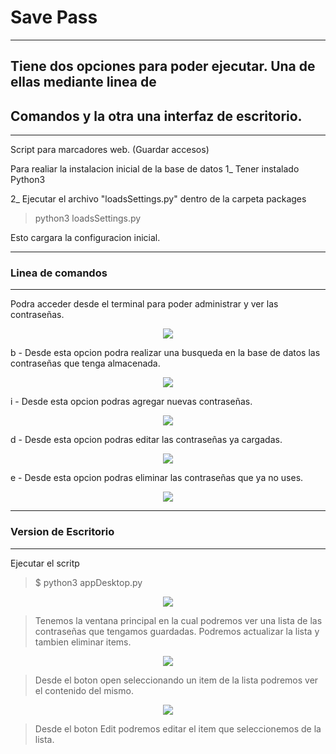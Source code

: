 # Save Pass
***
## Tiene dos opciones para poder ejecutar. Una de ellas mediante linea de 
## Comandos y la otra una interfaz de escritorio.
***
Script para marcadores web. (Guardar accesos)

Para realiar la instalacion inicial de la base de datos 
1_ Tener instalado Python3

2_ Ejecutar el archivo "loadsSettings.py" dentro de la carpeta
packages

> python3 loadsSettings.py

Esto cargara la configuracion inicial.

***
### Linea de comandos 
***
Podra acceder desde el terminal para poder administrar y ver
las contraseñas.

<p align="center"><img src="src/inicio.png" /></p>


b - Desde esta opcion podra realizar una busqueda en la base de
datos las contraseñas que tenga almacenada. 
<p align="center"><img src="src/opciones_b.png" /></p>

i - Desde esta opcion podras agregar nuevas contraseñas.
<p align="center"><img src="src/opciones_i.png" /></p>

d - Desde esta opcion podras editar las contraseñas ya cargadas.
<p align="center"><img src="src/opciones_d.png" /></p>

e - Desde esta opcion podras eliminar las contraseñas que 
ya no uses.
<p align="center"><img src="src/opciones_e.png" /></p>

***
### Version de Escritorio 
***

Ejecutar el scritp

> $ python3 appDesktop.py


<p align="center"><img src="src/DesktopAppMain.png" /></p>


> Tenemos la ventana principal en la cual podremos ver una lista
> de las contraseñas que tengamos guardadas.
> Podremos actualizar la lista y tambien eliminar items.

<p align="center"><img src="src/DesktopAppOpen.png" /></p>

> Desde el boton open seleccionando un item de la lista podremos
> ver el contenido del mismo.

<p align="center"><img src="src/DesktopAppEdit.png" /></p>

> Desde el boton Edit podremos editar el item que seleccionemos 
> de la lista. 


